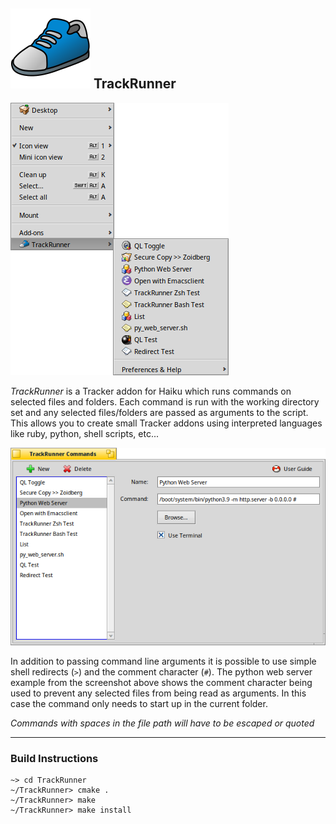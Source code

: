## ![TrackRunner Logo](Assets/Icons/TrackRunner.svg) TrackRunner

![TrackRunner Menu ScreenShot](Assets/Screenshots/TrackRunnerMenu.png)

_TrackRunner_ is a Tracker addon for Haiku which runs commands on selected files and folders.  Each command is run with the working directory set and any selected files/folders are passed as arguments to the script.  This allows you to create small Tracker addons using interpreted languages like ruby, python, shell scripts, etc...

![TrackRunner Commands ScreenShot](Assets/Screenshots/TrackRunnerCommands.png)

In addition to passing command line arguments it is possible to use simple shell redirects (`>`) and the comment character (`#`).  The python web server example from the screenshot above shows the comment character being used to prevent any selected files from being read as arguments.  In this case the command only needs to start up in the current folder.

*Commands with spaces in the file path will have to be escaped or quoted*


------------------------------------------------------------


### Build Instructions

```
~> cd TrackRunner
~/TrackRunner> cmake .
~/TrackRunner> make
~/TrackRunner> make install
```
